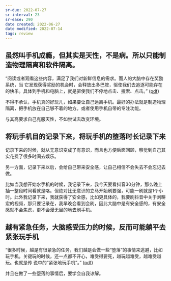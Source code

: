 ```yaml
---
sr-due: 2022-07-27
sr-interval: 23
sr-ease: 290
date created: 2022-06-27
date modified: 2022-07-14
tags: review
---
```


## 虽然叫手机成瘾，但其实是天性，不是病。所以只能制造物理隔离和软件隔离。

“阅读或者观看这些内容，满足了我们对新鲜信息的需求。而人的大脑中存在奖励系统，当 它发现获得奖励的机会时，会释放出多巴胺，驱使我们去追逐可能存在的快乐。具体到手机和电脑上，就是驱使我们不停地点击、搜索、点击。” ([pdf](zotero://open-pdf/library/items/BUPTK54D?page=2&annotation=YMU4DS3G))

不得不承认，手机真的好玩儿，如果要让自己远离手机。最好的办法就是制造物理隔离，把手机放在自己够不着的地方。或者使用手机自带的专注功能。

与其高要求自己克服天性，不如尝试去改变环境。

## 将玩手机目的记录下来，将玩手机的堕落时长记录下来

记录下来的时候，就从无意识变成了有意识，而且也方便后面回顾，察觉到自己其实花费了很多时间去娱乐。

另一方面，记录下来以后，会给自己带来安全感，让自己相信不会失去不会忘记去做。

比如当我想开始水手机的时候，我记录下来，我今天要看抖音30分钟，那么晚上抽一整段时间看就是咯。但绝对比无意识的立马开始刷要强，可能一刷就是1个小时。此外我记录下来，我就获得了安全感，比如更具体的，我要刷抖音中关于刘畊宏的视频，那只要记录在，我早晚会看到会刷，因此大脑中是有安全感的，有安全感就不会焦虑，更不会漫无目的地去刷手机。

## 越有紧急任务，大脑感受压力的时候，反而可能躺平去紧张玩手机

“很多时候，越是有很紧急的任务，我们越是会做一些“堕落”的事情来逃避，比如玩手机。关键玩的时候，还一点都不开心，难受得要死，越玩越难受，越难受越玩。也就是传 说中的“紧张地玩手机”。” ([pdf](zotero://open-pdf/library/items/BUPTK54D?page=5&annotation=33HWRKPD))

并且在做了一些堕落的事情后，要学会自我谅解。
